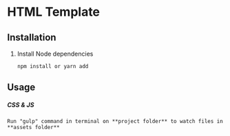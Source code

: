 # HTML Template

## Installation

1.  Install Node dependencies

        npm install or yarn add

## Usage

##### CSS & JS

    Run "gulp" command in terminal on **project folder** to watch files in **assets folder**

